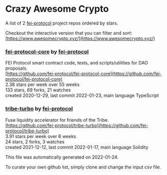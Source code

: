 # Crazy Awesome Crypto
A list of 2 [fei-protocol](https://github.com/fei-protocol) project repos ordered by stars.  

Checkout the interactive version that you can filter and sort: 
[https://www.awesomecrypto.xyz/](https://www.awesomecrypto.xyz/)  


### [fei-protocol-core](https://github.com/fei-protocol/fei-protocol-core) by [fei-protocol](https://github.com/fei-protocol)  
FEI Protocol smart contract code, tests, and scripts/utilities for DAO proposals.  
[https://github.com/fei-protocol/fei-protocol-core](https://github.com/fei-protocol/fei-protocol-core)  
2.38 stars per week over 55 weeks  
133 stars, 69 forks, 21 watches  
created 2020-12-29, last commit 2022-01-23, main language TypeScript  


### [tribe-turbo](https://github.com/fei-protocol/tribe-turbo) by [fei-protocol](https://github.com/fei-protocol)  
Fuse liquidity accelerator for friends of the Tribe.  
[https://github.com/fei-protocol/tribe-turbo](https://github.com/fei-protocol/tribe-turbo)  
3.91 stars per week over 6 weeks  
24 stars, 2 forks, 3 watches  
created 2021-12-12, last commit 2022-01-17, main language Solidity  


This file was automatically generated on 2022-01-24.  

To curate your own github list, simply clone and change the input csv file.  